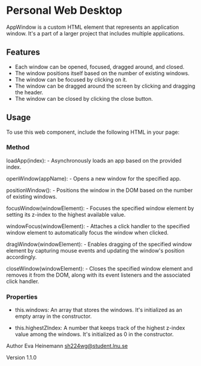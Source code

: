 # Personal Web Desktop

AppWindow is a custom HTML element that represents an application window. It's a part of a larger project that includes multiple applications.

## Features 

- Each window can be opened, focused, dragged around, and closed.
- The window positions itself based on the number of existing windows.
- The window can be focused by clicking on it.
- The window can be dragged around the screen by clicking and dragging the header.
- The window can be closed by clicking the close button.

## Usage

To use this web component, include the following HTML in your page:

<app-window></app-window>

### Method

loadApp(index): - Asynchronously loads an app based on the provided index.

openWindow(appName): - Opens a new window for the specified app.

positionWindow(): - Positions the window in the DOM based on the number of existing windows.

focusWindow(windowElement): - Focuses the specified window element by setting its z-index to the highest available value.

windowFocus(windowElement): - Attaches a click handler to the specified window element to automatically focus the window when clicked.

dragWindow(windowElement): - Enables dragging of the specified window element by capturing mouse events and updating the window's position accordingly.

closeWindow(windowElement): - Closes the specified window element and removes it from the DOM, along with its event listeners and the associated click handler.

### Properties 

- this.windows: An array that stores the windows. It's initialized as an empty array in the constructor.

- this.highestZIndex: A number that keeps track of the highest z-index value among the windows. It's initialized as 0 in the constructor.

Author
Eva Heinemann sh224wg@student.lnu.se

Version
1.1.0
